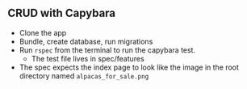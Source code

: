 ## CRUD with Capybara

-  Clone the app
-  Bundle, create database, run migrations
-  Run `rspec` from the terminal to run the capybara test.
    -  The test file lives in spec/features
-  The spec expects the index page to look like the image in the root directory named `alpacas_for_sale.png`
